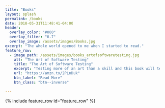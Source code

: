 ```yaml
---
title: "Books"
layout: splash
permalink: /books
date: 2018-05-31T11:48:41-04:00
header:
  overlay_color: "#000"
  overlay_filter: "0.7"
  overlay_image: /assets/images/Books.jpg
excerpt: "The whole world opened to me when I started to read."
feature_row:
  - image_path: /assets/images/books_artofsoftwaretesting.jpg
    alt: "The Art of Software Testing"
    title: "The Art of Software Testing"
    excerpt: "Testing more of an art than a skill and this book will tell you why"
    url: "https://amzn.to/2PLnDuk"
    btn_label: "Read More"
    btn_class: "btn--inverse"
    
---
```

{% include feature_row id="feature_row" %}